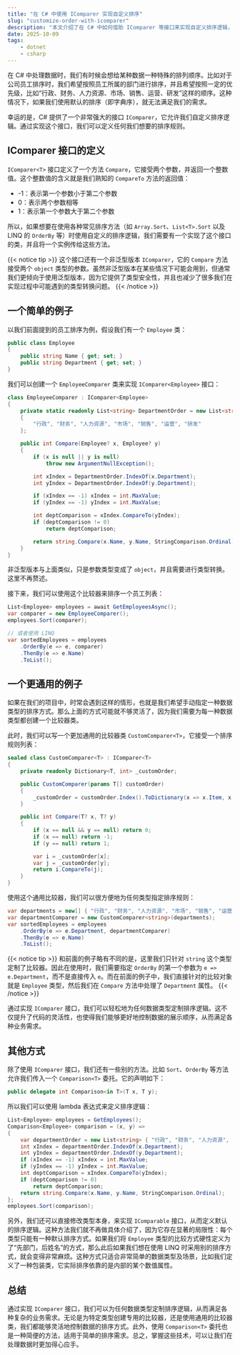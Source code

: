 ```yaml
---
title: "在 C# 中使用 IComparer 实现自定义排序"
slug: "customize-order-with-icomparer"
description: "本文介绍了在 C# 中如何借助 IComparer 等接口来实现自定义排序逻辑，从而满足复杂的业务需求。"
date: 2025-10-09
tags:
    - dotnet
    - csharp
---
```


在 C# 中处理数据时，我们有时候会想给某种数据一种特殊的排列顺序。比如对于公司员工排序时，我们希望按照员工所属的部门进行排序，并且希望按照一定的优先级，比如“行政、财务、人力资源、市场、销售、运营、研发”这样的顺序。这种情况下，如果我们使用默认的排序（即字典序），就无法满足我们的需求。

幸运的是，C# 提供了一个非常强大的接口 `IComparer`，它允许我们自定义排序逻辑。通过实现这个接口，我们可以定义任何我们想要的排序规则。

## IComparer 接口的定义

`IComparer<T>` 接口定义了一个方法 `Compare`，它接受两个参数，并返回一个整数值。这个整数值的含义就是我们熟知的 `CompareTo` 方法的返回值：

- -1：表示第一个参数小于第二个参数
- 0：表示两个参数相等
- 1：表示第一个参数大于第二个参数

所以，如果想要在使用各种常见排序方法（如 `Array.Sort`、`List<T>.Sort` 以及 LINQ 的 `OrderBy` 等）时使用自定义的排序逻辑，我们需要有一个实现了这个接口的类，并且将一个实例传给这些方法。

{{< notice tip >}}
这个接口还有一个非泛型版本 `IComparer`，它的 `Compare` 方法接受两个 `object` 类型的参数。虽然非泛型版本在某些情况下可能会用到，但通常我们更倾向于使用泛型版本，因为它提供了类型安全性，并且也减少了很多我们在实现过程中可能遇到的类型转换问题。
{{< /notice >}}

## 一个简单的例子

以我们前面提到的员工排序为例，假设我们有一个 `Employee` 类：

```csharp
public class Employee
{
    public string Name { get; set; }
    public string Department { get; set; }
}
```

我们可以创建一个 `EmployeeComparer` 类来实现 `IComparer<Employee>` 接口：

```csharp
class EmployeeComparer : IComparer<Employee>
{
    private static readonly List<string> DepartmentOrder = new List<string>
    {
        "行政", "财务", "人力资源", "市场", "销售", "运营", "研发"
    };

    public int Compare(Employee? x, Employee? y)
    {
        if (x is null || y is null)
            throw new ArgumentNullException();

        int xIndex = DepartmentOrder.IndexOf(x.Department);
        int yIndex = DepartmentOrder.IndexOf(y.Department);

        if (xIndex == -1) xIndex = int.MaxValue;
        if (yIndex == -1) yIndex = int.MaxValue;

        int deptComparison = xIndex.CompareTo(yIndex);
        if (deptComparison != 0)
            return deptComparison;

        return string.Compare(x.Name, y.Name, StringComparison.Ordinal);
    }
}
```

非泛型版本与上面类似，只是参数类型变成了 `object`，并且需要进行类型转换。这里不再赘述。

接下来，我们可以使用这个比较器来排序一个员工列表：

```csharp
List<Employee> employees = await GetEmployeesAsync();
var comparer = new EmployeeComparer();
employees.Sort(comparer);

// 或者使用 LINQ
var sortedEmployees = employees
    .OrderBy(e => e, comparer)
    .ThenBy(e => e.Name)
    .ToList();
```

## 一个更通用的例子

如果在我们的项目中，时常会遇到这样的情形，也就是我们希望手动指定一种数据类型的排序方式。那么上面的方式可能就不够灵活了，因为我们需要为每一种数据类型都创建一个比较器类。

此时，我们可以写一个更加通用的比较器类 `CustomComparer<T>`，它接受一个排序规则列表：

```csharp
sealed class CustomComparer<T> : IComparer<T>
{
    private readonly Dictionary<T, int> _customOrder;

    public CustomComparer(params T[] customOrder)
    {
        _customOrder = customOrder.Index().ToDictionary(x => x.Item, x => x.Index);
    }

    public int Compare(T? x, T? y)
    {
        if (x == null && y == null) return 0;
        if (x == null) return -1;
        if (y == null) return 1;

        var i = _customOrder[x];
        var j = _customOrder[y];
        return i.CompareTo(j);
    }
}
```

使用这个通用比较器，我们可以很方便地为任何类型指定排序规则：

```csharp
var departments = new[] { "行政", "财务", "人力资源", "市场", "销售", "运营", "研发" };
var departmentComparer = new CustomComparer<string>(departments);
var sortedEmployees = employees
    .OrderBy(e => e.Department, departmentComparer)
    .ThenBy(e => e.Name)
    .ToList();
```

{{< notice tip >}}
和前面的例子略有不同的是，这里我们只针对 `string` 这个类型定制了比较器。因此在使用时，我们需要指定 `OrderBy` 的第一个参数为 `e => e.Department`，而不是直接传入 `e`。而在前面的例子中，我们直接针对的比较对象就是 `Employee` 类型，然后我们在 `Compare` 方法中处理了 `Department` 属性。
{{< /notice >}}

通过实现 `IComparer` 接口，我们可以轻松地为任何数据类型定制排序逻辑。这不仅提升了代码的灵活性，也使得我们能够更好地控制数据的展示顺序，从而满足各种业务需求。

## 其他方式

除了使用 `IComparer` 接口，我们还有一些别的方法。比如 `Sort`、`OrderBy` 等方法允许我们传入一个 `Comparison<T>` 委托。它的声明如下：

```csharp
public delegate int Comparison<in T>(T x, T y);
```

所以我们可以使用 lambda 表达式来定义排序逻辑：

```csharp
List<Employee> employees = GetEmployees();
Comparison<Employee> comparison = (x, y) =>
{
    var departmentOrder = new List<string> { "行政", "财务", "人力资源", "市场", "销售", "运营", "研发" };
    int xIndex = departmentOrder.IndexOf(x.Department);
    int yIndex = departmentOrder.IndexOf(y.Department);
    if (xIndex == -1) xIndex = int.MaxValue;
    if (yIndex == -1) yIndex = int.MaxValue;
    int deptComparison = xIndex.CompareTo(yIndex);
    if (deptComparison != 0)
        return deptComparison;
    return string.Compare(x.Name, y.Name, StringComparison.Ordinal);
};
employees.Sort(comparison);
```

另外，我们还可以直接修改类型本身，来实现 `IComparable` 接口，从而定义默认的排序逻辑。这种方法我们就不再做具体介绍了，因为它存在显著的局限性：每个类型只能有一种默认排序方式。如果我们将 `Employee` 类型的比较方式硬性定义为了“先部门，后姓名”的方式，那么此后如果我们想在使用 LINQ 时采用别的排序方式，就会变得非常麻烦。这种方式只适合非常简单的数据类型及场景，比如我们定义了一种包装类，它实际排序依靠的是内部的某个数值属性。

## 总结

通过实现 `IComparer` 接口，我们可以为任何数据类型定制排序逻辑，从而满足各种复杂的业务需求。无论是为特定类型创建专用的比较器，还是使用通用的比较器类，我们都能够灵活地控制数据的排序方式。此外，使用 `Comparison<T>` 委托也是一种简便的方法，适用于简单的排序需求。总之，掌握这些技术，可以让我们在处理数据时更加得心应手。
